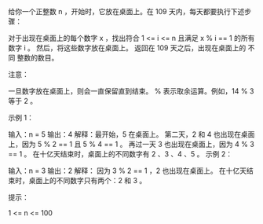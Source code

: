 给你一个正整数 n ，开始时，它放在桌面上。在 109 天内，每天都要执行下述步骤：

对于出现在桌面上的每个数字 x ，找出符合 1 <= i <= n 且满足 x % i == 1 的所有数字 i 。
然后，将这些数字放在桌面上。
返回在 109 天之后，出现在桌面上的 不同 整数的数目。

注意：

一旦数字放在桌面上，则会一直保留直到结束。
% 表示取余运算。例如，14 % 3 等于 2 。
 

示例 1：

输入：n = 5
输出：4
解释：最开始，5 在桌面上。 
第二天，2 和 4 也出现在桌面上，因为 5 % 2 == 1 且 5 % 4 == 1 。 
再过一天 3 也出现在桌面上，因为 4 % 3 == 1 。 
在十亿天结束时，桌面上的不同数字有 2 、3 、4 、5 。
示例 2：

输入：n = 3 
输出：2
解释： 
因为 3 % 2 == 1 ，2 也出现在桌面上。 
在十亿天结束时，桌面上的不同数字只有两个：2 和 3 。 
 

提示：

1 <= n <= 100